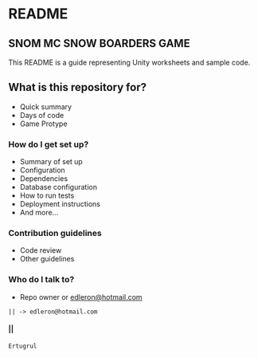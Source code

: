 # README #

## SNOM MC SNOW BOARDERS GAME

This README is a guide representing Unity worksheets and sample code.

## What is this repository for? 

* Quick summary
* Days of code
* Game Protype

### How do I get set up?

* Summary of set up
* Configuration
* Dependencies
* Database configuration
* How to run tests
* Deployment instructions
* And more...

### Contribution guidelines

* Code review
* Other guidelines

### Who do I talk to?

* Repo owner or edleron@hotmail.com
``` 
|| -> edleron@hotmail.com
```

#### || 
``` 
Ertugrul